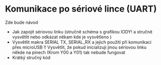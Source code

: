 # Komunikace po sériové lince (UART)

Zde bude návod
* Jak zapojit sériovou linku (stručně schéma s grafikou IODY! a stručně vysvětlit nebo odkázat někam kde je vysvětleno )
* Vysvětlit makra SERIAL TX, SERIAL_RX a jejich použití při komunikaci přes microUSB !! Vysvětlit, že pokud inicializuji jinou sériovou linku někde na pinech (Krom Y00 a Y01) tak nebude fungovat
* Krátký stručný kód
 